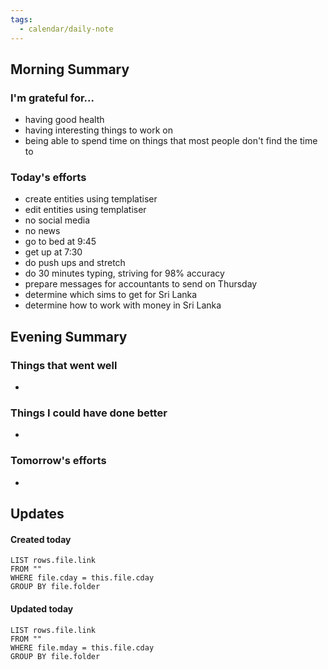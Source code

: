 ```yaml
---
tags:
  - calendar/daily-note
---
```


## Morning Summary

### I'm grateful for...

- having good health
- having interesting things to work on
- being able to spend time on things that most people don't find the time to

### Today's efforts

- create entities using templatiser
- edit entities using templatiser
- no social media
- no news
- go to bed at 9:45
- get up at 7:30
- do push ups and stretch
- do 30 minutes typing, striving for 98% accuracy
- prepare messages for accountants to send on Thursday
- determine which sims to get for Sri Lanka
- determine how to work with money in Sri Lanka

## Evening Summary

### Things that went well

-

### Things I could have done better

-

### Tomorrow's efforts

-

## Updates

#### Created today

```dataview
LIST rows.file.link
FROM ""
WHERE file.cday = this.file.cday
GROUP BY file.folder
```

#### Updated today

```dataview
LIST rows.file.link
FROM ""
WHERE file.mday = this.file.cday
GROUP BY file.folder
```
